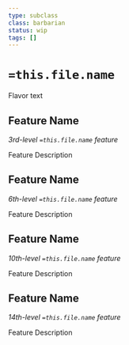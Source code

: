 ```yaml
---
type: subclass 
class: barbarian
status: wip
tags: []
---
```


# `=this.file.name`

Flavor text

## Feature Name
*3rd-level `=this.file.name` feature*

Feature Description

## Feature Name
*6th-level `=this.file.name` feature*

Feature Description

## Feature Name
*10th-level `=this.file.name` feature*

Feature Description

## Feature Name
*14th-level `=this.file.name` feature*

Feature Description

